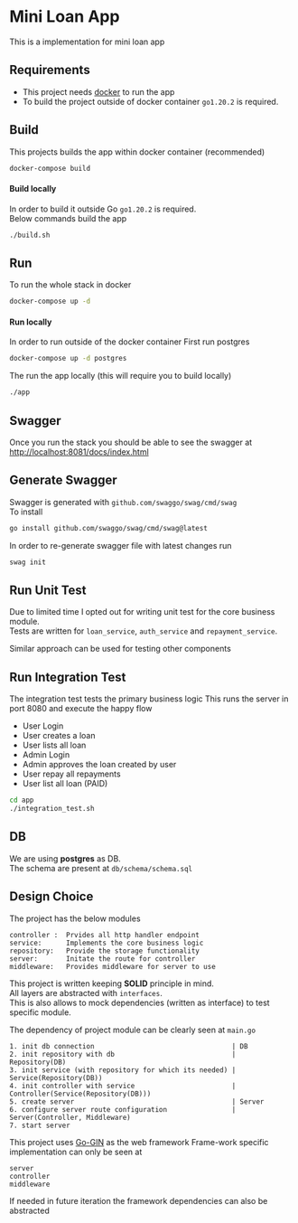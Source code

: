 # Mini Loan App
This is a implementation for mini loan app

## Requirements
* This project needs [docker](https://www.docker.com) to run the app
* To build the project outside of docker container `go1.20.2` is required.


## Build
This projects builds the app within docker container (recommended)
```bash
docker-compose build
```

#### Build locally

In order to build it outside Go `go1.20.2` is required.  
Below commands build the app
```bash
./build.sh
```

## Run 
To run the whole stack in docker
```bash
docker-compose up -d
```

#### Run locally

In order to run outside of the docker container
First run postgres
```bash
docker-compose up -d postgres
```
The run the app locally (this will require you to build locally) 
```bash
./app
```

## Swagger
Once you run the stack you should be able to see the swagger at 
[http://localhost:8081/docs/index.html](http://localhost:8081/docs/index.html)

## Generate Swagger
Swagger is generated with `github.com/swaggo/swag/cmd/swag`  
To install
```bash
go install github.com/swaggo/swag/cmd/swag@latest
```
In order to re-generate swagger file with latest changes run
```bash
swag init
```

## Run Unit Test
Due to limited time I opted out for writing unit test for the core business module.  
Tests are written for `loan_service`, `auth_service` and `repayment_service`.  


Similar approach can be used for testing other components

## Run Integration Test
The integration test tests the primary business logic
This runs the server in port 8080 and execute the happy flow
* User Login 
* User creates a loan 
* User lists all loan
* Admin Login
* Admin approves the loan created by user 
* User repay all repayments
* User list all loan (PAID)
```bash
cd app
./integration_test.sh
```

## DB
We are using **postgres** as DB.  
The schema are present at `db/schema/schema.sql`

## Design Choice
The project has the below modules
```
controller :  Prvides all http handler endpoint 
service:      Implements the core business logic
repository:   Provide the storage functionality
server:       Initate the route for controller
middleware:   Provides middleware for server to use 
```

This project is written keeping **SOLID** principle in mind.  
All layers are abstracted with `interfaces`.  
This is also allows to mock dependencies (written as interface) to test specific module.

The dependency of project module can be clearly seen at `main.go`
```
1. init db connection                                  | DB
2. init repository with db                             | Repository(DB)
3. init service (with repository for which its needed) | Service(Repository(DB))
4. init controller with service                        | Controller(Service(Repository(DB)))
5. create server                                       | Server
6. configure server route configuration                | Server(Controller, Middleware)
7. start server
```

This project uses [Go-GIN](https://github.com/gin-gonic/gin) as the web framework
Frame-work specific implementation can only be seen at 
```
server
controller
middleware
```
If needed in future iteration the framework dependencies can also be abstracted 
